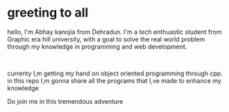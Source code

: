 # greeting to all
<p> hello, I'm Abhay kanojia from Dehradun. I'm a tech enthuastic student from Graphic era hill university, with a goal to solve the real world problem through my knowledge in programming and web development.</p>
<br>
<p>currenty I,m getting my hand on object oriented programming through cpp. in this repo I,m gonna share all the programs that I,ve made to enhance my knowledge</p>
<p>Do join me in this tremendous adventure</p>
